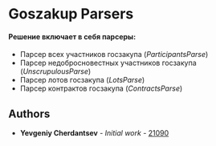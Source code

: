 # Goszakup Parsers

#### Решение включает в себя парсеры:
* Парсер всех участников госзакупа (*ParticipantsParse*)
* Парсер недобросновестных участников госзакупа (*UnscrupulousParse*)
* Парсер лотов госзакупа (*LotsParse*)
* Парсер контрактов госзакупа (*ContractsParse*)


## Authors

* **Yevgeniy Cherdantsev** - *Initial work* - [21090](https://github.com/ZhekaCher)